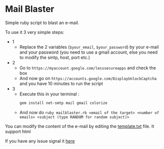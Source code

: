 # Mail Blaster

Simple ruby script to blast an e-mail.

To use it 3 very simple steps:

 - 1
   - Replace the 2 variables (`$your_email`, `$your_password`) by your e-mail and your password (you need to use a gmail account, else you need to modify the smtp, host, port etc.)
 - 2
   - Go to `https://myaccount.google.com/lesssecureapps` and check the box
   - And now go on `https://accounts.google.com/DisplayUnlockCaptcha` and you have 10 minutes to run the script
 - 3
   - Execute this in your terminal :
     ```bash
     gem install net-smtp mail gmail colorize
     ```
   - And now do `ruby mailblaster.rb <email of the target> <number of emails> <subject (type RANDOM for random subject)>`

You can modify the content of the e-mail by editing the [template.txt](https://github.com/Waz0x/MailBlast/blob/main/template.txt) file. It support html


If you have any issue signal it [here](https://github.com/Waz0x/MailBlast/issues)
